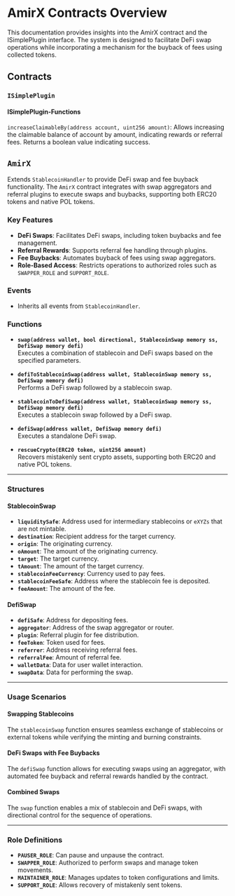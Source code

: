 # AmirX Contracts Overview

This documentation provides insights into the AmirX contract and the ISimplePlugin interface. The system is designed to facilitate DeFi swap operations while incorporating a mechanism for the buyback of fees using collected tokens.

## Contracts

### `ISimplePlugin`

#### ISimplePlugin-Functions

`increaseClaimableBy(address account, uint256 amount)`: Allows increasing the claimable balance of account by amount, indicating rewards or referral fees. Returns a boolean value indicating success.

## `AmirX`

Extends `StablecoinHandler` to provide DeFi swap and fee buyback functionality. The `AmirX` contract integrates with swap aggregators and referral plugins to execute swaps and buybacks, supporting both ERC20 tokens and native POL tokens.

### Key Features

- **DeFi Swaps**: Facilitates DeFi swaps, including token buybacks and fee management.
- **Referral Rewards**: Supports referral fee handling through plugins.
- **Fee Buybacks**: Automates buyback of fees using swap aggregators.
- **Role-Based Access**: Restricts operations to authorized roles such as `SWAPPER_ROLE` and `SUPPORT_ROLE`.

### Events

- Inherits all events from `StablecoinHandler`.

### Functions

- **`swap(address wallet, bool directional, StablecoinSwap memory ss, DefiSwap memory defi)`**  
  Executes a combination of stablecoin and DeFi swaps based on the specified parameters.

- **`defiToStablecoinSwap(address wallet, StablecoinSwap memory ss, DefiSwap memory defi)`**  
  Performs a DeFi swap followed by a stablecoin swap.

- **`stablecoinToDefiSwap(address wallet, StablecoinSwap memory ss, DefiSwap memory defi)`**  
  Executes a stablecoin swap followed by a DeFi swap.

- **`defiSwap(address wallet, DefiSwap memory defi)`**  
  Executes a standalone DeFi swap.

- **`rescueCrypto(ERC20 token, uint256 amount)`**  
  Recovers mistakenly sent crypto assets, supporting both ERC20 and native POL tokens.

---

### Structures

#### StablecoinSwap

- **`liquiditySafe`**: Address used for intermediary stablecoins or `eXYZs` that are not mintable.
- **`destination`**: Recipient address for the target currency.
- **`origin`**: The originating currency.
- **`oAmount`**: The amount of the originating currency.
- **`target`**: The target currency.
- **`tAmount`**: The amount of the target currency.
- **`stablecoinFeeCurrency`**: Currency used to pay fees.
- **`stablecoinFeeSafe`**: Address where the stablecoin fee is deposited.
- **`feeAmount`**: The amount of the fee.

#### DefiSwap

- **`defiSafe`**: Address for depositing fees.
- **`aggregator`**: Address of the swap aggregator or router.
- **`plugin`**: Referral plugin for fee distribution.
- **`feeToken`**: Token used for fees.
- **`referrer`**: Address receiving referral fees.
- **`referralFee`**: Amount of referral fee.
- **`walletData`**: Data for user wallet interaction.
- **`swapData`**: Data for performing the swap.

---

### Usage Scenarios

#### Swapping Stablecoins

The `stablecoinSwap` function ensures seamless exchange of stablecoins or external tokens while verifying the minting and burning constraints.

#### DeFi Swaps with Fee Buybacks

The `defiSwap` function allows for executing swaps using an aggregator, with automated fee buyback and referral rewards handled by the contract.

#### Combined Swaps

The `swap` function enables a mix of stablecoin and DeFi swaps, with directional control for the sequence of operations.

---

### Role Definitions

- **`PAUSER_ROLE`**: Can pause and unpause the contract.
- **`SWAPPER_ROLE`**: Authorized to perform swaps and manage token movements.
- **`MAINTAINER_ROLE`**: Manages updates to token configurations and limits.
- **`SUPPORT_ROLE`**: Allows recovery of mistakenly sent tokens.